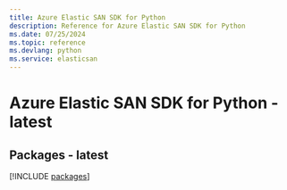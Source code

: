 ```yaml
---
title: Azure Elastic SAN SDK for Python
description: Reference for Azure Elastic SAN SDK for Python
ms.date: 07/25/2024
ms.topic: reference
ms.devlang: python
ms.service: elasticsan
---
```

# Azure Elastic SAN SDK for Python - latest
## Packages - latest
[!INCLUDE [packages](elastic-san-index.md)]